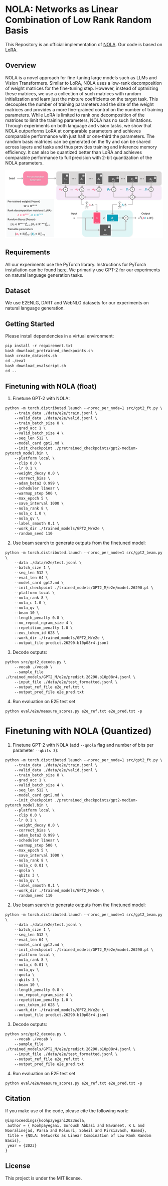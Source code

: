 # NOLA: Networks as Linear Combination of Low Rank Random Basis

This Repository is an official implementation of [NOLA](https://arxiv.org/abs/2310.02556).
Our code is based on [LoRA](https://github.com/microsoft/LoRA/tree/main). 

## Overview

NOLA is a novel approach for fine-tuning large models such as LLMs and Vision Transformers. Similar to LoRA, NOLA uses a low-rank decomposition of weight matrices for the fine-tuning step. However, instead of optmizing these matrices, we use a collection of such matrices with random initialization and learn just the mixture coefficients on the target task. This decouples the number of training parameters and the size of the weight matrices and provides a more fine-grained control on the number of training parameters. While LoRA is limited to rank one decomposition of the matrices to limit the training parameters, NOLA has no such limitations. Through experiments on both language and vision tasks, we show that NOLA outperforms LoRA at comparable parameters and achieves comparable performance with just half or one-third the parameters. The random basis matrices can be generated on the fly and can be shared across layers and tasks and thus provides training and inference memory efficiency. It can also be quantized better than LoRA and achieves comparable performance to full precision with 2-bit quantization of the NOLA parameters.

![](nola_teaser_2-1.png)

## Requirements

All our experiments use the PyTorch library. Instructions for PyTorch installation can be found [here](https://pytorch.org/). We primarily use GPT-2 for our experiments on natural language generation tasks.

## Dataset

We use E2ENLG, DART and WebNLG datasets for our experiments on natural language generation. 

## Getting Started 
Please install dependencies in a virtual environment: 
 
 ```
 pip install -r requirement.txt
 bash download_pretrained_checkpoints.sh
 bash create_datasets.sh
 cd ./eval
 bash download_evalscript.sh
 cd ..
 ```

## Finetuning with NOLA (float)

1. Finetune GPT-2 with NOLA: 
```
python -m torch.distributed.launch --nproc_per_node=1 src/gpt2_ft.py \
    --train_data ./data/e2e/train.jsonl \
    --valid_data ./data/e2e/valid.jsonl \
    --train_batch_size 8 \
    --grad_acc 1 \
    --valid_batch_size 4 \
    --seq_len 512 \
    --model_card gpt2.md \
    --init_checkpoint ./pretrained_checkpoints/gpt2-medium-pytorch_model.bin \
    --platform local \
    --clip 0.0 \
    --lr 0.1 \
    --weight_decay 0.0 \
    --correct_bias \
    --adam_beta2 0.999 \
    --scheduler linear \
    --warmup_step 500 \
    --max_epoch 5 \
    --save_interval 1000 \
    --nola_rank 8 \
    --nola_c 1.0 \
    --nola_qv \
    --label_smooth 0.1 \
    --work_dir ./trained_models/GPT2_M/e2e \
    --random_seed 110
```

2. Use beam search to generate outputs from the finetuned model:
```
python -m torch.distributed.launch --nproc_per_node=1 src/gpt2_beam.py \
    --data ./data/e2e/test.jsonl \
    --batch_size 1 \
    --seq_len 512 \
    --eval_len 64 \
    --model_card gpt2.md \
    --init_checkpoint ./trained_models/GPT2_M/e2e/model.26290.pt \
    --platform local \
    --nola_rank 8 \
    --nola_c 1.0 \
    --nola_qv \
    --beam 10 \
    --length_penalty 0.8 \
    --no_repeat_ngram_size 4 \
    --repetition_penalty 1.0 \
    --eos_token_id 628 \
    --work_dir ./trained_models/GPT2_M/e2e \
    --output_file predict.26290.b10p08r4.jsonl
```

3. Decode outputs:
```
python src/gpt2_decode.py \
    --vocab ./vocab \
    --sample_file ./trained_models/GPT2_M/e2e/predict.26290.b10p08r4.jsonl \
    --input_file ./data/e2e/test_formatted.jsonl \
    --output_ref_file e2e_ref.txt \
    --output_pred_file e2e_pred.txt
```

4. Run evaluation on E2E test set

```
python eval/e2e/measure_scores.py e2e_ref.txt e2e_pred.txt -p
```

# Finetuning with NOLA (Quantized)

1. Finetune GPT-2 with NOLA (add `--qnola` flag and number of bits per parameter `--qbits 3`): 
```
python -m torch.distributed.launch --nproc_per_node=1 src/gpt2_ft.py \
    --train_data ./data/e2e/train.jsonl \
    --valid_data ./data/e2e/valid.jsonl \
    --train_batch_size 8 \
    --grad_acc 1 \
    --valid_batch_size 4 \
    --seq_len 512 \
    --model_card gpt2.md \
    --init_checkpoint ./pretrained_checkpoints/gpt2-medium-pytorch_model.bin \
    --platform local \
    --clip 0.0 \
    --lr 0.1 \
    --weight_decay 0.0 \
    --correct_bias \
    --adam_beta2 0.999 \
    --scheduler linear \
    --warmup_step 500 \
    --max_epoch 5 \
    --save_interval 1000 \
    --nola_rank 8 \
    --nola_c 0.01 \
    --qnola \
    --qbits 3 \
    --nola_qv \
    --label_smooth 0.1 \
    --work_dir ./trained_models/GPT2_M/e2e \
    --random_seed 110
```

2. Use beam search to generate outputs from the finetuned model:
```
python -m torch.distributed.launch --nproc_per_node=1 src/gpt2_beam.py \
    --data ./data/e2e/test.jsonl \
    --batch_size 1 \
    --seq_len 512 \
    --eval_len 64 \
    --model_card gpt2.md \
    --init_checkpoint ./trained_models/GPT2_M/e2e/model.26290.pt \
    --platform local \
    --nola_rank 8 \
    --nola_c 0.01 \
    --nola_qv \
    --qnola \
    --qbits 3 \
    --beam 10 \
    --length_penalty 0.8 \
    --no_repeat_ngram_size 4 \
    --repetition_penalty 1.0 \
    --eos_token_id 628 \
    --work_dir ./trained_models/GPT2_M/e2e \
    --output_file predict.26290.b10p08r4.jsonl
```

3. Decode outputs:
```
python src/gpt2_decode.py \
    --vocab ./vocab \
    --sample_file ./trained_models/GPT2_M/e2e/predict.26290.b10p08r4.jsonl \
    --input_file ./data/e2e/test_formatted.jsonl \
    --output_ref_file e2e_ref.txt \
    --output_pred_file e2e_pred.txt
```

4. Run evaluation on E2E test set

```
python eval/e2e/measure_scores.py e2e_ref.txt e2e_pred.txt -p
```




## Citation

If you make use of the code, please cite the following work:
```
@inproceedings{koohpayegani2023nola,
 author = { Koohpayegani, Soroush Abbasi and Navaneet, K L and Nooralinejad, Parsa and Kolouri, Soheil and Pirsiavash, Hamed},
 title = {NOLA: Networks as Linear Combination of Low Rank Random Basis},
 year = {2023}
}
```

## License

This project is under the MIT license.
